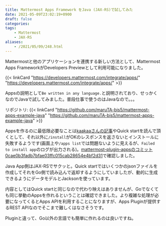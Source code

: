 ```yaml
---
title: Mattermost Apps Framework をJava (JAX-RS)で試してみた
date: 2021-05-09T23:02:19+0900
draft: false
categories: 
tags:
    - Mattermost
    - JAX-RS
aliases:
    - /2021/05/09/248.html
---
```


Mattermostと他のアプリケーションを連携する新しい方法として、Mattermost Apps FrameworkがDevelopers Previewとして利用可能になりました。

{{< linkCard "https://developers.mattermost.com/integrate/apps/" "https://developers.mattermost.com/integrate/apps/" >}}

Appsの説明として`Be written in any language.`と説明されており、せっかくなのでJavaで試してみました。普段仕事で使うのはJavaなので。。。

リポジトリ: {{< linkCard "https://github.com/maruTA-bis5/mattermost-apps-example-java" "https://github.com/maruTA-bis5/mattermost-apps-example-java" >}}

Appsを作るのに最低限必要なことは[kaakaaさんの記事](https://zenn.dev/kaakaa/articles/mattermost-apps-sample)やQuick startを読んで頂くとして、それ以外に`/install`がOKのレスポンスを返さないとインストールに失敗するようです(画面上や`/apps list`では問題ないように見えるが、`Failed to install app`のログが出力される)。<a href="https://github.com/mattermost/mattermost-plugin-apps/tree/0cae0b3fadb7bfae03ffc015cab28654e4bf2d31">mattermost-plugin-appsのコミット0cae0b3fadb7bfae03ffc015cab28654e4bf2d31</a>で確認しました。

Java App側はJAX-RSでサクッと。Quick startではいくつかのjsonファイルを作成してそれをGo側で読み込んで返却するようにしていましたが、動的に生成できるようにデータモデルとJacksonを使っています。

内容としてはQuick startと同じなので代わり映えはありませんが、Goでなくても同じ挙動のAppsを作れるということは確認できました。より複雑な処理が必要になってくるとApps APIを利用することになりますが、Apps Pluginが提供するREST APIなのでそこまで難しくはなさそうです。

Pluginと違って、Go以外の言語でも簡単に作れるのは良いですね。
